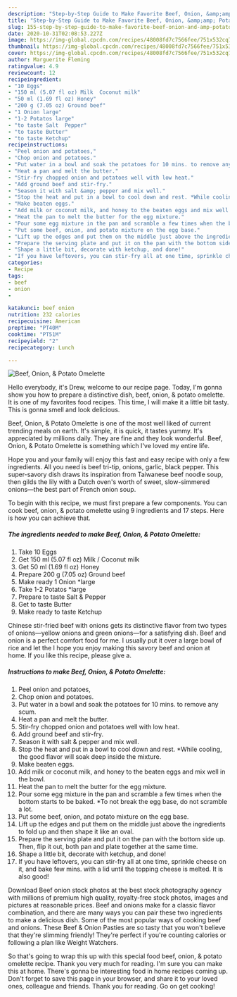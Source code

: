 ```yaml
---
description: "Step-by-Step Guide to Make Favorite Beef, Onion, &amp;amp; Potato Omelette"
title: "Step-by-Step Guide to Make Favorite Beef, Onion, &amp;amp; Potato Omelette"
slug: 155-step-by-step-guide-to-make-favorite-beef-onion-and-amp-potato-omelette
date: 2020-10-31T02:08:53.227Z
image: https://img-global.cpcdn.com/recipes/48008fd7c7566fee/751x532cq70/beef-onion-potato-omelette-recipe-main-photo.jpg
thumbnail: https://img-global.cpcdn.com/recipes/48008fd7c7566fee/751x532cq70/beef-onion-potato-omelette-recipe-main-photo.jpg
cover: https://img-global.cpcdn.com/recipes/48008fd7c7566fee/751x532cq70/beef-onion-potato-omelette-recipe-main-photo.jpg
author: Marguerite Fleming
ratingvalue: 4.9
reviewcount: 12
recipeingredient:
- "10 Eggs"
- "150 ml (5.07 fl oz) Milk  Coconut milk"
- "50 ml (1.69 fl oz) Honey"
- "200 g (7.05 oz) Ground beef"
- "1 Onion large"
- "1-2 Potatos large"
- "to taste Salt  Pepper"
- "to taste Butter"
- "to taste Ketchup"
recipeinstructions:
- "Peel onion and potatoes,"
- "Chop onion and potatoes."
- "Put water in a bowl and soak the potatoes for 10 mins. to remove any scum."
- "Heat a pan and melt the butter."
- "Stir-fry chopped onion and potatoes well with low heat."
- "Add ground beef and stir-fry."
- "Season it with salt &amp; pepper and mix well."
- "Stop the heat and put in a bowl to cool down and rest. *While cooling, the good flavor will soak deep inside the mixture."
- "Make beaten eggs."
- "Add milk or coconut milk, and honey to the beaten eggs and mix well in the bowl."
- "Heat the pan to melt the butter for the egg mixture."
- "Pour some egg mixture in the pan and scramble a few times when the bottom starts to be baked. *To not break the egg base, do not scramble a lot."
- "Put some beef, onion, and potato mixture on the egg base."
- "Lift up the edges and put them on the middle just above the ingredients to fold up and then shape it like an oval."
- "Prepare the serving plate and put it on the pan with the bottom side up. Then, flip it out, both pan and plate together at the same time."
- "Shape a little bit, decorate with ketchup, and done!"
- "If you have leftovers, you can stir-fry all at one time, sprinkle cheese on it, and bake few mins. with a lid until the topping cheese is melted. It is also good!"
categories:
- Recipe
tags:
- beef
- onion
- 

katakunci: beef onion  
nutrition: 232 calories
recipecuisine: American
preptime: "PT40M"
cooktime: "PT51M"
recipeyield: "2"
recipecategory: Lunch

---
```



![Beef, Onion, &amp; Potato Omelette](https://img-global.cpcdn.com/recipes/48008fd7c7566fee/751x532cq70/beef-onion-potato-omelette-recipe-main-photo.jpg)

Hello everybody, it's Drew, welcome to our recipe page. Today, I'm gonna show you how to prepare a distinctive dish, beef, onion, &amp; potato omelette. It is one of my favorites food recipes. This time, I will make it a little bit tasty. This is gonna smell and look delicious.

Beef, Onion, &amp; Potato Omelette is one of the most well liked of current trending meals on earth. It's simple, it is quick, it tastes yummy. It's appreciated by millions daily. They are fine and they look wonderful. Beef, Onion, &amp; Potato Omelette is something which I've loved my entire life.

Hope you and your family will enjoy this fast and easy recipe with only a few ingredients. All you need is beef tri-tip, onions, garlic, black pepper. This super-savory dish draws its inspiration from Taiwanese beef noodle soup, then gilds the lily with a Dutch oven&#39;s worth of sweet, slow-simmered onions—the best part of French onion soup.


To begin with this recipe, we must first prepare a few components. You can cook beef, onion, &amp; potato omelette using 9 ingredients and 17 steps. Here is how you can achieve that.

<!--inarticleads1-->

##### The ingredients needed to make Beef, Onion, &amp; Potato Omelette:

1. Take 10 Eggs
1. Get 150 ml (5.07 fl oz) Milk / Coconut milk
1. Get 50 ml (1.69 fl oz) Honey
1. Prepare 200 g (7.05 oz) Ground beef
1. Make ready 1 Onion *large
1. Take 1-2 Potatos *large
1. Prepare to taste Salt &amp; Pepper
1. Get to taste Butter
1. Make ready to taste Ketchup


Chinese stir-fried beef with onions gets its distinctive flavor from two types of onions—yellow onions and green onions—for a satisfying dish. Beef and onion is a perfect comfort food for me. I usually put it over a large bowl of rice and let the I hope you enjoy making this savory beef and onion at home. If you like this recipe, please give a. 

<!--inarticleads2-->

##### Instructions to make Beef, Onion, &amp; Potato Omelette:

1. Peel onion and potatoes,
1. Chop onion and potatoes.
1. Put water in a bowl and soak the potatoes for 10 mins. to remove any scum.
1. Heat a pan and melt the butter.
1. Stir-fry chopped onion and potatoes well with low heat.
1. Add ground beef and stir-fry.
1. Season it with salt &amp; pepper and mix well.
1. Stop the heat and put in a bowl to cool down and rest. *While cooling, the good flavor will soak deep inside the mixture.
1. Make beaten eggs.
1. Add milk or coconut milk, and honey to the beaten eggs and mix well in the bowl.
1. Heat the pan to melt the butter for the egg mixture.
1. Pour some egg mixture in the pan and scramble a few times when the bottom starts to be baked. *To not break the egg base, do not scramble a lot.
1. Put some beef, onion, and potato mixture on the egg base.
1. Lift up the edges and put them on the middle just above the ingredients to fold up and then shape it like an oval.
1. Prepare the serving plate and put it on the pan with the bottom side up. Then, flip it out, both pan and plate together at the same time.
1. Shape a little bit, decorate with ketchup, and done!
1. If you have leftovers, you can stir-fry all at one time, sprinkle cheese on it, and bake few mins. with a lid until the topping cheese is melted. It is also good!


Download Beef onion stock photos at the best stock photography agency with millions of premium high quality, royalty-free stock photos, images and pictures at reasonable prices. Beef and onions make for a classic flavor combination, and there are many ways you can pair these two ingredients to make a delicious dish. Some of the most popular ways of cooking beef and onions. These Beef &amp; Onion Pasties are so tasty that you won&#39;t believe that they&#39;re slimming friendly! They&#39;re perfect if you&#39;re counting calories or following a plan like Weight Watchers. 

So that's going to wrap this up with this special food beef, onion, &amp; potato omelette recipe. Thank you very much for reading. I'm sure you can make this at home. There's gonna be interesting food in home recipes coming up. Don't forget to save this page in your browser, and share it to your loved ones, colleague and friends. Thank you for reading. Go on get cooking!
